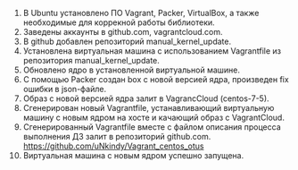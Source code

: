 1. В Ubuntu установлено ПО Vagrant, Packer, VirtualBox,  а также необходимые для коррекной работы библиотеки.
2. Заведены аккаунты в github.com, vagrantcloud.com.
3. В github добавлен репозиторий manual_kernel_update.
4. Установлена виртуальная машина с использованием Vagrantfile из репозитория manual_kernel_update.
5. Обновлено ядро в установленной виртуальной машине.
6. С помощью Packer создан box с новой версией ядра, произведен fix ошибки в json-файле.
7. Образ с новой версией ядра залит в VagrancCloud (centos-7-5).
8. Сгенерирован новый Vagrantfile, устанавливающий виртуальную машину с новым ядром на хосте и качающий образ с VagrantCloud.
9. Сгенерированный Vagrantfile вместе с файлом описания процесса выполнения ДЗ залит в репозиторий github.com. 
	https://github.com/uNkindy/Vagrant_centos_otus
10. Виртуальная машина с новым ядром успешно запущена.
